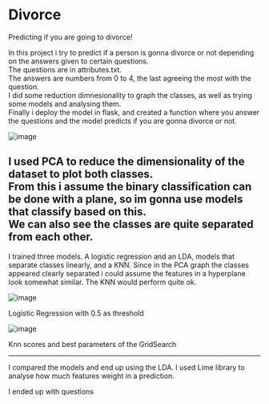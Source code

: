# Divorce
Predicting if you are going to divorce!


In this project i try to predict if a person is gonna divorce or not depending on the answers given to certain questions.\
The questions are in attributes.txt. \
The answers are numbers from 0 to 4, the last agreeing the most with the question. \
I did some reduction dimnesionality to graph the classes, as well as trying some models and analysing them. \
Finally i deploy the model in flask, and created a function where you answer the questions and the model predicts if you are gonna divorce or not. 



![image](https://user-images.githubusercontent.com/70241561/118702956-ee692d80-b7eb-11eb-9e73-bf86fe3d286c.png)


I used PCA to reduce the dimensionality of the dataset to plot both classes.\
From this i assume the binary classification can be done with a plane, so im gonna use models that classify based on this. \
We can also see the classes are quite separated from each other.
--------------------------

I trained three models. A logistic regression and an LDA, models that separate classes linearly, and a KNN. Since in the PCA graph the classes appeared clearly separated i
could assume the features in a hyperplane look somewhat similar. The KNN would perform quite ok. 

![image](https://user-images.githubusercontent.com/70241561/118703782-dba32880-b7ec-11eb-8ac5-00f639677f59.png)

Logistic Regression with 0.5 as threshold

![image](https://user-images.githubusercontent.com/70241561/118703910-f7a6ca00-b7ec-11eb-81b7-bea777c957c4.png)

Knn scores and best parameters of the GridSearch

-------------------------

I compared the models and end up using the LDA.
I used Lime library to analyse how much features weight in a prediction.

I ended up with questions 











